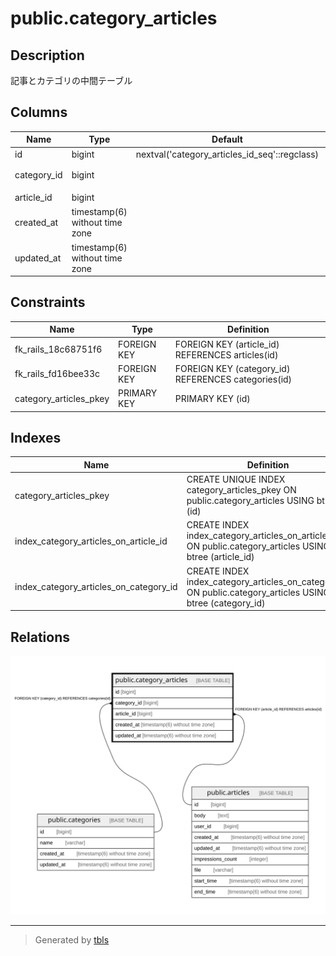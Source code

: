 # public.category_articles

## Description

記事とカテゴリの中間テーブル

## Columns

| Name | Type | Default | Nullable | Children | Parents | Comment |
| ---- | ---- | ------- | -------- | -------- | ------- | ------- |
| id | bigint | nextval('category_articles_id_seq'::regclass) | false |  |  |  |
| category_id | bigint |  | false |  | [public.categories](public.categories.md) | カテゴリのID |
| article_id | bigint |  | false |  | [public.articles](public.articles.md) | 記事のID |
| created_at | timestamp(6) without time zone |  | false |  |  | 作成日時 |
| updated_at | timestamp(6) without time zone |  | false |  |  | 更新日時 |

## Constraints

| Name | Type | Definition |
| ---- | ---- | ---------- |
| fk_rails_18c68751f6 | FOREIGN KEY | FOREIGN KEY (article_id) REFERENCES articles(id) |
| fk_rails_fd16bee33c | FOREIGN KEY | FOREIGN KEY (category_id) REFERENCES categories(id) |
| category_articles_pkey | PRIMARY KEY | PRIMARY KEY (id) |

## Indexes

| Name | Definition |
| ---- | ---------- |
| category_articles_pkey | CREATE UNIQUE INDEX category_articles_pkey ON public.category_articles USING btree (id) |
| index_category_articles_on_article_id | CREATE INDEX index_category_articles_on_article_id ON public.category_articles USING btree (article_id) |
| index_category_articles_on_category_id | CREATE INDEX index_category_articles_on_category_id ON public.category_articles USING btree (category_id) |

## Relations

![er](public.category_articles.svg)

---

> Generated by [tbls](https://github.com/k1LoW/tbls)

